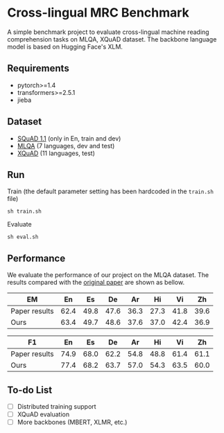 # Cross-lingual MRC Benchmark

A simple benchmark project to evaluate cross-lingual machine reading comprehension tasks on MLQA, XQuAD dataset. The backbone language model is based on Hugging Face's XLM.

## Requirements

- pytorch>=1.4
- transformers>=2.5.1
- jieba

## Dataset

- [SQuAD 1.1](https://github.com/rajpurkar/SQuAD-explorer/tree/master/dataset) (only in En, train and dev)
- [MLQA](https://github.com/facebookresearch/MLQA) (7 languages, dev and test)
- [XQuAD](https://github.com/deepmind/xquad) (11 languages, test)

## Run
Train (the default parameter setting has been hardcoded in the `train.sh` file)
```
sh train.sh
```
Evaluate
```
sh eval.sh
```


## Performance

We evaluate the performance of our project on the MLQA dataset. The results compared with the [original paper](https://arxiv.org/abs/1910.07475) are shown as bellow.

|  EM | En | Es | De | Ar | Hi | Vi | Zh |
| --| --| --| --| --| --| --| --|
| Paper results| 62.4 | 49.8 | 47.6 | 36.3 | 27.3 | 41.8 | 39.6 |
| Ours| 63.4 | 49.7 | 48.6 | 37.6 | 37.0 | 42.4 | 36.9 |


| F1 | En | Es | De | Ar | Hi | Vi | Zh |
| --| --| --| --| --| --| --| --|
| Paper results| 74.9 | 68.0 | 62.2 | 54.8 | 48.8 | 61.4 | 61.1 |
| Ours| 77.4 | 68.2 | 63.7 | 57.0 | 54.3 | 63.5 | 60.0|


## To-do List
- [ ] Distributed training support
- [ ] XQuAD evaluation
- [ ] More backbones (MBERT, XLMR, etc.)
